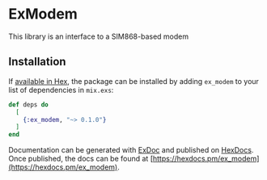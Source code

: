 # ExModem

This library is an interface to a SIM868-based modem

## Installation

If [available in Hex](https://hex.pm/docs/publish), the package can be installed
by adding `ex_modem` to your list of dependencies in `mix.exs`:

```elixir
def deps do
  [
    {:ex_modem, "~> 0.1.0"}
  ]
end
```

Documentation can be generated with [ExDoc](https://github.com/elixir-lang/ex_doc)
and published on [HexDocs](https://hexdocs.pm). Once published, the docs can
be found at [https://hexdocs.pm/ex_modem](https://hexdocs.pm/ex_modem).

